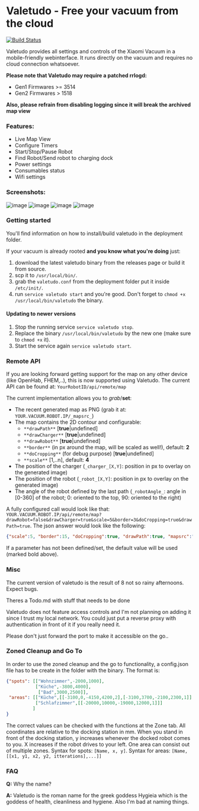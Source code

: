 # Valetudo - Free your vacuum from the cloud

[![Build Status](https://travis-ci.com/Hypfer/Valetudo.svg?branch=master)](https://travis-ci.com/Hypfer/Valetudo)

Valetudo provides all settings and controls of the Xiaomi Vacuum in a mobile-friendly webinterface.
It runs directly on the vacuum and requires no cloud connection whatsoever.

**Please note that Valetudo may require a patched rrlogd:**
* Gen1 Firmwares >= 3514
* Gen2 Firmwares > 1518

**Also, please refrain from disabling logging since it will break the archived map view**

### Features:
* Live Map View
* Configure Timers
* Start/Stop/Pause Robot
* Find Robot/Send robot to charging dock
* Power settings
* Consumables status
* Wifi settings

### Screenshots:

![image](https://user-images.githubusercontent.com/974410/42618909-a9158af4-85b6-11e8-883e-9d6bab7aecc3.png)
![image](https://user-images.githubusercontent.com/974410/43033921-2c6036ac-8cd3-11e8-8c2f-b47125078a4a.png)
![image](https://user-images.githubusercontent.com/974410/42618944-cd155560-85b6-11e8-9642-9ef9c4b80e57.png)
![image](https://user-images.githubusercontent.com/974410/42618985-f74c827c-85b6-11e8-8eb5-4ea94d5b43bc.png)


### Getting started
You'll find information on how to install/build valetudo in the deployment folder.

If your vacuum is already rooted **and you know what you're doing** just:
1. download the latest valetudo binary from the releases page or build it from source.
2. scp it to `/usr/local/bin/`.
3. grab the `valetudo.conf` from the deployment folder put it inside `/etc/init/`.
4. run `service valetudo start` and you're good. Don't forget to `chmod +x /usr/local/bin/valetudo` the binary.

#### Updating to newer versions
1. Stop the running service `service valetudo stop`.
2. Replace the binary `/usr/local/bin/valetudo` by the new one (make sure to `chmod +x` it).
3. Start the service again `service valetudo start`.

### Remote API
If you are looking forward getting support for the map on any other device (like OpenHab, FHEM,..), this is now supported using Valetudo.
The current API can be found at:
`YourRobotID/api/remote/map`

The current implementation allows you to _grab_/**set**:
* The recent generated map as PNG (grab it at: `YOUR.VACUUM.ROBOT.IP/_mapsrc_`)
* The map contains the 2D contour and configurable:
   - `**drawPath**` [**true**|undefined]
   - `**drawCharger**` [**true**|undefined]
   - `**drawRobot**` [**true**|undefined]
   - `**border**` (in px around the map, will be scaled as well!), default: **2**
   - `**doCropping**` (for debug purpose) [**true**|undefined]
   - `**scale**` [1,..n], default: **4**
* The position of the charger (`_charger_[X,Y]`: position in px to overlay on the generated image)
* The position of the robot (`_robot_[X,Y]`: position in px to overlay on the generated image)
* The angle of the robot defined by the last path (`_robotAngle_`: angle in [0-360] of the robot; 0: oriented to the top, 90: oriented to the right)

A fully configured call would look like that:
`YOUR.VACUUM.ROBOT.IP/api/remote/map?drawRobot=false&drawCharger=true&scale=5&border=3&doCropping=true&drawPath=true`.
The json answer would look like the following:
```json
{"scale":5, "border":15, "doCropping":true, "drawPath":true, "mapsrc":"/maps/2018-08-19_10-43-50.png", "drawCharger":true, "charger":[65,620], "drawRobot":false, "robot":[51,625], "robotAngle":90}
```
If a parameter has not been defined/set, the default value will be used (marked bold above).

### Misc
The current version of valetudo is the result of 8 not so rainy afternoons. Expect bugs.

Theres a Todo.md with stuff that needs to be done


Valetudo does not feature access controls and I'm not planning on adding it since I trust my local network.
You could just put a reverse proxy with authentication in front of it if you really need it.

Please don't just forward the port to make it accessible on the go..

### Zoned Cleanup and Go To
In order to use the zoned cleanup and the go to functionality, a config.json file has to be create in the folder with the binary. The format is:
```json
{"spots": [["Wohnzimmer",-2000,1000],
           ["Küche",-3800,4000],
            ["Bad",3000,2500]],
 "areas": [["Küche",[[-3100,0,-4150,4200,2],[-3100,3700,-2100,2300,1]] ],
           ["Schlafzimmer",[[-20000,10000,-19000,12000,1]]]
          ]
}
```
The correct values can be checked with the functions at the Zone tab. All coordinates are relative to the docking station in mm. When you stand in front of the docking station, y increases whenever the docked robot comes to you. X increases if the robot drives to your left. One area can consist out of multiple zones.
Syntax for spots: ```[Name, x, y]```. Syntax for areas: ```[Name, [[x1, y1, x2, y2, itterations],...]]```

### FAQ
**Q:** Why the name?

**A:** Valetudo is the roman name for the greek goddess Hygieia which is the goddess of health, cleanliness and hygiene. Also I'm bad at naming things.

